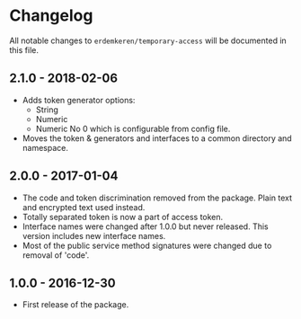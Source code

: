 # Changelog

All notable changes to `erdemkeren/temporary-access` will be documented in this file.

## 2.1.0 - 2018-02-06

- Adds token generator options:
    - String
    - Numeric
    - Numeric No 0
  which is configurable from config file.
- Moves the token & generators and interfaces to a common directory and namespace.

## 2.0.0 - 2017-01-04

- The code and token discrimination removed from the package. Plain text and encrypted text used instead.
- Totally separated token is now a part of access token.
- Interface names were changed after 1.0.0 but never released. This version includes new interface names.
- Most of the public service method signatures were changed due to removal of 'code'.

## 1.0.0 - 2016-12-30

- First release of the package.
